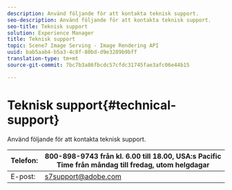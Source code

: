 ```yaml
---
description: Använd följande för att kontakta teknisk support.
seo-description: Använd följande för att kontakta teknisk support.
seo-title: Teknisk support
solution: Experience Manager
title: Teknisk support
topic: Scene7 Image Serving - Image Rendering API
uuid: bab5aab4-b5a3-4c8f-80bd-d9e3289b9bff
translation-type: tm+mt
source-git-commit: 7bc7b3a86fbcdc57cfdc31745fae3afc06e44b15

---
```



# Teknisk support{#technical-support}

Använd följande för att kontakta teknisk support.

| Telefon: | 800-898-9743 från kl. 6.00 till 18.00, USA:s Pacific Time från måndag till fredag, utom helgdagar |
|---|---|
| E-post: | s7support@adobe.com |

